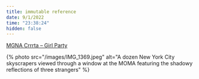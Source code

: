 ```yaml
---
title: immutable reference
date: 9/1/2022
time: "23:38:24"
hidden: false
---
```


[MGNA Crrrta – Girl Party](https://www.youtube.com/watch?v=_8ke_ttbaAU)

{% photo src="/images/IMG_1369.jpeg" alt="A dozen New York City skyscrapers viewed through a window at the MOMA featuring the shadowy reflections of three strangers" %}
